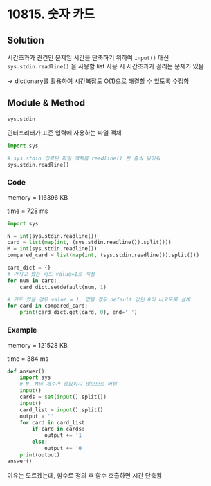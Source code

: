 # 10815. 숫자 카드

## Solution

시간초과가 관건인 문제임
시간을 단축하기 위하여 `input()` 대신 `sys.stdin.readline()` 을 사용함
list 사용 시 시간초과가 걸리는 문제가 있음

-> dictionary를 활용하여 시간복잡도 O(1)으로 해결할 수 있도록 수정함

## Module & Method

`sys.stdin`

인터프리터가 표준 입력에 사용하는 파일 객체

```python
import sys

# sys.stdin 입력된 파일 객체를 readline() 한 줄씩 읽어줘
sys.stdin.readline()
```

### Code

memory = 116396 KB

time = 728 ms


```python
import sys

N = int(sys.stdin.readline())
card = list(map(int, (sys.stdin.readline()).split()))
M = int(sys.stdin.readline())
compared_card = list(map(int, (sys.stdin.readline()).split()))

card_dict = {}
# 가지고 있는 카드 value=1로 지정
for num in card:
    card_dict.setdefault(num, 1)

# 카드 있을 경우 value = 1, 없을 경우 default 값인 0이 나오도록 설계
for card in compared_card:
    print(card_dict.get(card, 0), end=' ')
```

### Example

memory = 121528 KB

time = 384 ms

```python
def answer():
    import sys
    # N, M의 개수가 중요하지 않으므로 버림
    input()
    cards = set(input().split())
    input()
    card_list = input().split()
    output = ''
    for card in card_list:
        if card in cards:
            output += '1 '
        else:
            output += '0 '
    print(output)
answer()
```
이유는 모르겠는데, 함수로 정의 후 함수 호출하면 시간 단축됨